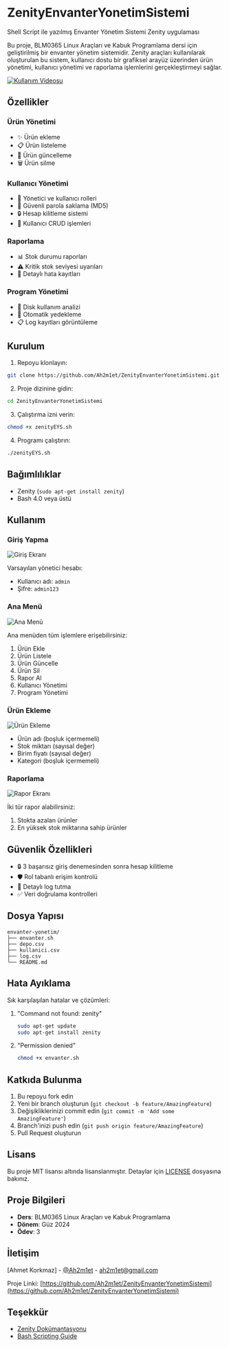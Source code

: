 # ZenityEnvanterYonetimSistemi
Shell Script ile yazılmış Envanter Yönetim Sistemi Zenity uygulaması

Bu proje, BLM0365 Linux Araçları ve Kabuk Programlama dersi için geliştirilmiş bir envanter yönetim sistemidir. Zenity araçları kullanılarak oluşturulan bu sistem, kullanıcı dostu bir grafiksel arayüz üzerinden ürün yönetimi, kullanıcı yönetimi ve raporlama işlemlerini gerçekleştirmeyi sağlar.

[![Kullanım Videosu](https://youtu.be/QhJdXJRRKgo)](https://youtu.be/QhJdXJRRKgo)

## Özellikler

### Ürün Yönetimi
- ✨ Ürün ekleme
- 📋 Ürün listeleme
- 📝 Ürün güncelleme
- 🗑️ Ürün silme

### Kullanıcı Yönetimi
- 👥 Yönetici ve kullanıcı rolleri
- 🔐 Güvenli parola saklama (MD5)
- 🔒 Hesap kilitleme sistemi
- 👤 Kullanıcı CRUD işlemleri

### Raporlama
- 📊 Stok durumu raporları
- ⚠️ Kritik stok seviyesi uyarıları
- 📜 Detaylı hata kayıtları

### Program Yönetimi
- 💾 Disk kullanım analizi
- 🔄 Otomatik yedekleme
- 📋 Log kayıtları görüntüleme

## Kurulum

1. Repoyu klonlayın:
```bash
git clone https://github.com/Ah2m1et/ZenityEnvanterYonetimSistemi.git
```

2. Proje dizinine gidin:
```bash
cd ZenityEnvanterYonetimSistemi
```

3. Çalıştırma izni verin:
```bash
chmod +x zenityEYS.sh
```

4. Programı çalıştırın:
```bash
./zenityEYS.sh
```

## Bağımlılıklar

- Zenity (`sudo apt-get install zenity`)
- Bash 4.0 veya üstü

## Kullanım

### Giriş Yapma
![Giriş Ekranı](screenshots/giris.png)

Varsayılan yönetici hesabı:
- Kullanıcı adı: `admin`
- Şifre: `admin123`

### Ana Menü
![Ana Menü](https://github.com/user-attachments/assets/d597fab6-3b7b-47d8-88d7-5186b4b01280)

Ana menüden tüm işlemlere erişebilirsiniz:
1. Ürün Ekle
2. Ürün Listele
3. Ürün Güncelle
4. Ürün Sil
5. Rapor Al
6. Kullanıcı Yönetimi
7. Program Yönetimi

### Ürün Ekleme
![Ürün Ekleme](screenshots/urun-ekle.png)

- Ürün adı (boşluk içermemeli)
- Stok miktarı (sayısal değer)
- Birim fiyatı (sayısal değer)
- Kategori (boşluk içermemeli)

### Raporlama
![Rapor Ekranı](screenshots/rapor.png)

İki tür rapor alabilirsiniz:
1. Stokta azalan ürünler
2. En yüksek stok miktarına sahip ürünler

## Güvenlik Özellikleri

- 🔒 3 başarısız giriş denemesinden sonra hesap kilitleme
- 🛡️ Rol tabanlı erişim kontrolü
- 📝 Detaylı log tutma
- ✅ Veri doğrulama kontrolleri

## Dosya Yapısı

```
envanter-yonetim/
├── envanter.sh
├── depo.csv
├── kullanici.csv
├── log.csv
└── README.md
```

## Hata Ayıklama

Sık karşılaşılan hatalar ve çözümleri:

1. "Command not found: zenity"
   ```bash
   sudo apt-get update
   sudo apt-get install zenity
   ```

2. "Permission denied"
   ```bash
   chmod +x envanter.sh
   ```

## Katkıda Bulunma

1. Bu repoyu fork edin
2. Yeni bir branch oluşturun (`git checkout -b feature/AmazingFeature`)
3. Değişikliklerinizi commit edin (`git commit -m 'Add some AmazingFeature'`)
4. Branch'inizi push edin (`git push origin feature/AmazingFeature`)
5. Pull Request oluşturun

## Lisans

Bu proje MIT lisansı altında lisanslanmıştır. Detaylar için [LICENSE](LICENSE) dosyasına bakınız.

## Proje Bilgileri

- **Ders**: BLM0365 Linux Araçları ve Kabuk Programlama
- **Dönem**: Güz 2024
- **Ödev**: 3

## İletişim

[Ahmet Korkmaz] - [@Ah2m1et](https://github.com/Ah2m1et) - ah2m1et@gmail.com

Proje Linki: [https://github.com/Ah2m1et/ZenityEnvanterYonetimSistemi](https://github.com/Ah2m1et/ZenityEnvanterYonetimSistemi)

## Teşekkür

- [Zenity Dokümantasyonu](https://help.gnome.org/users/zenity/stable/)
- [Bash Scripting Guide](https://tldp.org/LDP/abs/html/)
